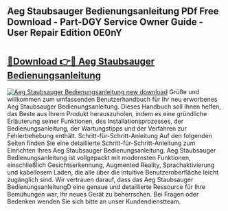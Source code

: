 ## Aeg Staubsauger Bedienungsanleitung PDf Free Download - Part-DGY Service Owner Guide - User Repair Edition 0E0nY

# <h2><a href="http://df4bfw.blite.top/?on=Aeg+Staubsauger+Bedienungsanleitung">🔗Download 👉🔴 Aeg Staubsauger Bedienungsanleitung</a></h2>

[![Aeg Staubsauger Bedienungsanleitung new download](https://i.imgur.com/lujVjoI.png)](http://df4bfw.blite.top/?on=Aeg+Staubsauger+Bedienungsanleitung)
Grüße und willkommen zum umfassenden Benutzerhandbuch für Ihr neu erworbenes Aeg Staubsauger Bedienungsanleitung. Dieses Handbuch soll Ihnen helfen, das Beste aus Ihrem Produkt herauszuholen, indem es eine gründliche Erläuterung seiner Funktionen, des Installationsprozesses, der Bedienungsanleitung, der Wartungstipps und der Verfahren zur Fehlerbehebung enthält. Schritt-für-Schritt-Anleitung Auf den folgenden Seiten finden Sie eine detaillierte Schritt-für-Schritt-Anleitung zum Einrichten Ihres Aeg Staubsauger Bedienungsanleitung. Aeg Staubsauger Bedienungsanleitung ist vollgepackt mit modernsten Funktionen, einschließlich Gesichtserkennung, Augmented Reality, Sprachaktivierung und kabellosem Laden, die alle über die intuitive Benutzeroberfläche leicht zugänglich sind. Wir vertrauen darauf, dass das Aeg Staubsauger BedienungsanleitungD eine genaue und detaillierte Ressource für Ihre Bemühungen war, Ihr neues Gerät zu beherrschen. Bei Fragen oder Bedenken wenden Sie sich bitte an unser Kundendienstteam.
